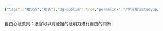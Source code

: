 ```yaml
---
{"tags":["知识点","刑诉"],"dg-publish":true,"permalink":"/学习笔记studyup/刑事诉讼法/自由心证原则/","dgPassFrontmatter":true,"created":"2024-11-10T20:07:44.394+08:00","updated":"2024-11-10T20:07:55.902+08:00"}
---
```


自由心证原则：法官可以对证据的证明力进行自由的判断